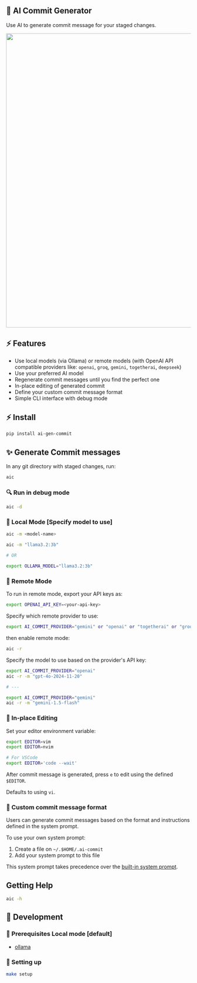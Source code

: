 ## 🐙 AI Commit Generator

Use AI to generate commit message for your staged changes.

<a href="https://youtu.be/1y2TohQdNbo">
<img src="https://i.imgur.com/cwdzCUw.gif" width="800">
</a>


## ⚡️ Features

- Use local models (via Ollama) or remote models (with OpenAI API compatible providers like:  `openai`, `groq`, `gemini`, `togetherai`, `deepseek`)
- Use your preferred AI model
- Regenerate commit messages until you find the perfect one
- In-place editing of generated commit
- Define your custom commit message format
- Simple CLI interface with debug mode

## ⚡️ Install

```sh
pip install ai-gen-commit
```

## ✨ Generate Commit messages

In any git directory with staged changes, run:

```sh
aic
```

### 🔍 Run in debug mode

```sh
aic -d
```
### 🦙 Local Mode [Specify model to use]

```sh
aic -m <model-name>

aic -m "llama3.2:3b"

# OR

export OLLAMA_MODEL="llama3.2:3b"
```

### 🛜 Remote Mode

To run in remote mode, export your API keys as:

```sh
export OPENAI_API_KEY=<your-api-key>
```

Specify which remote provider to use:

```sh
export AI_COMMIT_PROVIDER="gemini" or "openai" or "togetherai" or "groq" or "deepseek"
```

then enable remote mode:

```sh
aic -r
```

Specify the model to use based on the provider's API key:

```sh
export AI_COMMIT_PROVIDER="openai"
aic -r -m "gpt-4o-2024-11-20"

# ---

export AI_COMMIT_PROVIDER="gemini"
aic -r -m "gemini-1.5-flash"
```

### 📝 In-place Editing

Set your editor environment variable:

```sh
export EDITOR=vim
export EDITOR=nvim

# For VSCode
export EDITOR='code --wait'
```

After commit message is generated, press `e` to edit using the defined `$EDITOR`.

Defaults to using `vi`.

### 🤖 Custom commit message format

Users can generate commit messages based on the format and instructions defined in the system prompt.

To use your own system prompt:

1. Create a file on `~/.$HOME/.ai-commit`
2. Add your system prompt to this file

This system prompt takes precedence over the [built-in system prompt](https://github.com/yankeexe/ai-gen-commit/blob/5c8b6374752a84046d8ce5d5a78fe0481ce1362d/ai_commit/prompts.py#L3-L29).

## Getting Help

```sh
aic -h
```

## 🔨 Development

### 👀 Prerequisites Local mode [default]

- [ollama](https://ollama.dev/download)


### 🚀 Setting up

```sh
make setup
```
